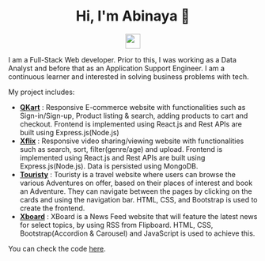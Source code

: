<h1 align="center">Hi, I'm Abinaya 👋</h1>
<p align='center'>
<a href="https://www.linkedin.com/in/abinaya-t/"><img height="30" src="https://github.com/WaylonWalker/WaylonWalker/blob/main/icon/linkedin.png?raw=true"></a>
</p>

I am a Full-Stack Web developer. Prior to this, I was working as a Data Analyst and before that as an Application Support Engineer. I am a continuous learner and interested in solving business problems with tech. 

My project includes:

- [**QKart**](https://hnet-store.netlify.app/) : Responsive E-commerce website with functionalities such as Sign-in/Sign-up, Product listing & search, adding products to cart and checkout. Frontend is implemented using React.js and Rest APIs are built using Express.js(Node.js)
- [**Xflix**](https://xflix-video.netlify.app/) : Responsive video sharing/viewing website with functionalities such as search, sort, filter(genre/age) and upload. Frontend is implemented using React.js and Rest APIs are built using Express.js(Node.js). Data is persisted using MongoDB.
- [**Touristy**](https://touristy-life.netlify.app/) : Touristy is a travel website where users can browse the various Adventures on offer, based on their places of interest and book an Adventure. They can navigate between the pages by clicking on the cards and using the navigation bar. HTML, CSS, and Bootstrap is used to create the frontend.
- [**Xboard**](https://feedup.netlify.app/) : XBoard is a  News Feed website that will feature the latest news for select topics, by using RSS from Flipboard. HTML, CSS, Bootstrap(Accordion & Carousel) and JavaScript is used to achieve this.

You can check the code [here](https://gitlab.com/Abinaya-T).

<!--


- 🔭 I’m currently working on ...
- 🌱 I’m currently learning ...
- 👯 I’m looking to collaborate on ...
- 🤔 I’m looking for help with ...
- 💬 Ask me about ...
- 📫 How to reach me: ...
- 😄 Pronouns: ...
- ⚡ Fun fact: ...
-->

